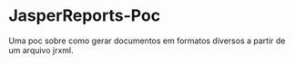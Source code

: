 # JasperReports-Poc
Uma poc sobre como gerar documentos em formatos diversos a partir de um arquivo jrxml.
